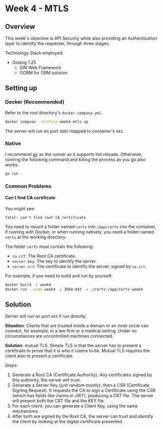 # Week 4 - MTLS

## Overview

This week's objective is API Security while also providing an Authentication
layer to identify the requester, through three stages.

Technology Stack employed:

- Golang 1.25
  - GIN Web Framework
  - GORM for ORM solution

## Setting up

### Docker (Recommended)

Refer to the root directory's `docker-compose.yml`.

```bash
docker compose --profile week4-mtls up
```

The server will run on port `3003` mapped to container's `443`.

### Native

I recommend [air](https://github.com/air-verse/air) as the runner as it supports
hot reloads. Otherwise, running the following command and killing the process as
you go also works:

```bash
go run .
```

### Common Problems

#### Can't find CA certificate

You might see:

```plaintext
fatal: can't find root CA certificate
```

You need to mount a folder named `certs` into `/app/certs` into the container,
if running with Docker, or when running natively, you need a folder named `certs`
at the working directory.

The folder `certs` must contain the following:

- `ca.crt`: The Root CA certificate.
- `server.key`: The key to identify the server.
- `server.crt`: The certificate to identify the server, signed by `ca.crt`.

For example, if you need to build and run by yourself:

```bash
docker build -t week4
docker run --name week4 -p 3004:443 -v ./certs:/app/certs week4
```

## Solution

Server will run on port `443` if run directly.

**Situation**: Clients that are trusted inside a domain or an inner circle
can connect, for example, in a law firm or a medical setting. Under no
circumstances are uncontrolled machines connected.

**Solution**: mutual TLS. Simple TLS is that the server has to present a certificate
to prove that it is who it claims to be. Mutual TLS requires the client also to
present a certificate.

Steps:

1. Generate a Root CA (Certificate Authority). Any certificates signed by this
   authority, the server will trust.
2. Generate a Server Key (just random mostly), then a CSR (Certificate Signing
   Request). It requests the CA to sign a Certificate using the CSR (which has
   fields like claims in JWT), producing a CRT file. The server will present
   both the CRT file and the KEY file.
3. For each client, you can generate a Client Key, using the same mechanisms.
4. After both are signed by the Root CA, the server can trust and identify the
   client by looking at the digital certificate presented.
